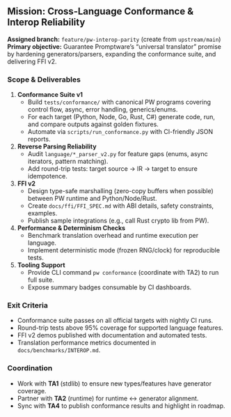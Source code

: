 ## Mission: Cross-Language Conformance & Interop Reliability

**Assigned branch:** `feature/pw-interop-parity` (create from `upstream/main`)  
**Primary objective:** Guarantee Promptware’s “universal translator” promise by hardening generators/parsers, expanding the conformance suite, and delivering FFI v2.

### Scope & Deliverables
1. **Conformance Suite v1**
   - Build `tests/conformance/` with canonical PW programs covering control flow, async, error handling, generics/enums.
   - For each target (Python, Node, Go, Rust, C#) generate code, run, and compare outputs against golden fixtures.
   - Automate via `scripts/run_conformance.py` with CI-friendly JSON reports.
2. **Reverse Parsing Reliability**
   - Audit `language/*_parser_v2.py` for feature gaps (enums, async iterators, pattern matching).
   - Add round-trip tests: target source → IR → target to ensure idempotence.
3. **FFI v2**
   - Design type-safe marshalling (zero-copy buffers when possible) between PW runtime and Python/Node/Rust.
   - Create `docs/ffi/FFI_SPEC.md` with ABI details, safety constraints, examples.
   - Publish sample integrations (e.g., call Rust crypto lib from PW).
4. **Performance & Determinism Checks**
   - Benchmark translation overhead and runtime execution per language.
   - Implement deterministic mode (frozen RNG/clock) for reproducible tests.
5. **Tooling Support**
   - Provide CLI command `pw conformance` (coordinate with TA2) to run full suite.
   - Expose summary badges consumable by CI dashboards.

### Exit Criteria
- Conformance suite passes on all official targets with nightly CI runs.
- Round-trip tests above 95% coverage for supported language features.
- FFI v2 demos published with documentation and automated tests.
- Translation performance metrics documented in `docs/benchmarks/INTEROP.md`.

### Coordination
- Work with **TA1** (stdlib) to ensure new types/features have generator coverage.
- Partner with **TA2** (runtime) for runtime ↔ generator alignment.
- Sync with **TA4** to publish conformance results and highlight in roadmap.
